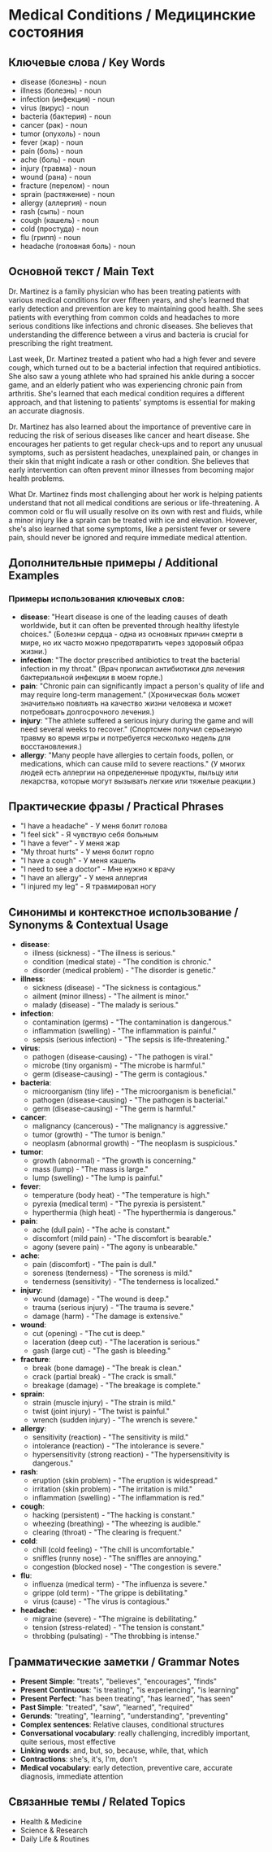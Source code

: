 # Medical Conditions / Медицинские состояния

## Ключевые слова / Key Words
- disease (болезнь) - noun
- illness (болезнь) - noun
- infection (инфекция) - noun
- virus (вирус) - noun
- bacteria (бактерия) - noun
- cancer (рак) - noun
- tumor (опухоль) - noun
- fever (жар) - noun
- pain (боль) - noun
- ache (боль) - noun
- injury (травма) - noun
- wound (рана) - noun
- fracture (перелом) - noun
- sprain (растяжение) - noun
- allergy (аллергия) - noun
- rash (сыпь) - noun
- cough (кашель) - noun
- cold (простуда) - noun
- flu (грипп) - noun
- headache (головная боль) - noun

## Основной текст / Main Text

Dr. Martinez is a family physician who has been treating patients with various medical conditions for over fifteen years, and she's learned that early detection and prevention are key to maintaining good health. She sees patients with everything from common colds and headaches to more serious conditions like infections and chronic diseases. She believes that understanding the difference between a virus and bacteria is crucial for prescribing the right treatment.

Last week, Dr. Martinez treated a patient who had a high fever and severe cough, which turned out to be a bacterial infection that required antibiotics. She also saw a young athlete who had sprained his ankle during a soccer game, and an elderly patient who was experiencing chronic pain from arthritis. She's learned that each medical condition requires a different approach, and that listening to patients' symptoms is essential for making an accurate diagnosis.

Dr. Martinez has also learned about the importance of preventive care in reducing the risk of serious diseases like cancer and heart disease. She encourages her patients to get regular check-ups and to report any unusual symptoms, such as persistent headaches, unexplained pain, or changes in their skin that might indicate a rash or other condition. She believes that early intervention can often prevent minor illnesses from becoming major health problems.

What Dr. Martinez finds most challenging about her work is helping patients understand that not all medical conditions are serious or life-threatening. A common cold or flu will usually resolve on its own with rest and fluids, while a minor injury like a sprain can be treated with ice and elevation. However, she's also learned that some symptoms, like a persistent fever or severe pain, should never be ignored and require immediate medical attention.

## Дополнительные примеры / Additional Examples

### Примеры использования ключевых слов:
- **disease**: "Heart disease is one of the leading causes of death worldwide, but it can often be prevented through healthy lifestyle choices." (Болезни сердца - одна из основных причин смерти в мире, но их часто можно предотвратить через здоровый образ жизни.)
- **infection**: "The doctor prescribed antibiotics to treat the bacterial infection in my throat." (Врач прописал антибиотики для лечения бактериальной инфекции в моем горле.)
- **pain**: "Chronic pain can significantly impact a person's quality of life and may require long-term management." (Хроническая боль может значительно повлиять на качество жизни человека и может потребовать долгосрочного лечения.)
- **injury**: "The athlete suffered a serious injury during the game and will need several weeks to recover." (Спортсмен получил серьезную травму во время игры и потребуется несколько недель для восстановления.)
- **allergy**: "Many people have allergies to certain foods, pollen, or medications, which can cause mild to severe reactions." (У многих людей есть аллергии на определенные продукты, пыльцу или лекарства, которые могут вызывать легкие или тяжелые реакции.)

## Практические фразы / Practical Phrases

- "I have a headache" - У меня болит голова
- "I feel sick" - Я чувствую себя больным
- "I have a fever" - У меня жар
- "My throat hurts" - У меня болит горло
- "I have a cough" - У меня кашель
- "I need to see a doctor" - Мне нужно к врачу
- "I have an allergy" - У меня аллергия
- "I injured my leg" - Я травмировал ногу

## Синонимы и контекстное использование / Synonyms & Contextual Usage

- **disease**: 
  - illness (sickness) - "The illness is serious."
  - condition (medical state) - "The condition is chronic."
  - disorder (medical problem) - "The disorder is genetic."
- **illness**: 
  - sickness (disease) - "The sickness is contagious."
  - ailment (minor illness) - "The ailment is minor."
  - malady (disease) - "The malady is serious."
- **infection**: 
  - contamination (germs) - "The contamination is dangerous."
  - inflammation (swelling) - "The inflammation is painful."
  - sepsis (serious infection) - "The sepsis is life-threatening."
- **virus**: 
  - pathogen (disease-causing) - "The pathogen is viral."
  - microbe (tiny organism) - "The microbe is harmful."
  - germ (disease-causing) - "The germ is contagious."
- **bacteria**: 
  - microorganism (tiny life) - "The microorganism is beneficial."
  - pathogen (disease-causing) - "The pathogen is bacterial."
  - germ (disease-causing) - "The germ is harmful."
- **cancer**: 
  - malignancy (cancerous) - "The malignancy is aggressive."
  - tumor (growth) - "The tumor is benign."
  - neoplasm (abnormal growth) - "The neoplasm is suspicious."
- **tumor**: 
  - growth (abnormal) - "The growth is concerning."
  - mass (lump) - "The mass is large."
  - lump (swelling) - "The lump is painful."
- **fever**: 
  - temperature (body heat) - "The temperature is high."
  - pyrexia (medical term) - "The pyrexia is persistent."
  - hyperthermia (high heat) - "The hyperthermia is dangerous."
- **pain**: 
  - ache (dull pain) - "The ache is constant."
  - discomfort (mild pain) - "The discomfort is bearable."
  - agony (severe pain) - "The agony is unbearable."
- **ache**: 
  - pain (discomfort) - "The pain is dull."
  - soreness (tenderness) - "The soreness is mild."
  - tenderness (sensitivity) - "The tenderness is localized."
- **injury**: 
  - wound (damage) - "The wound is deep."
  - trauma (serious injury) - "The trauma is severe."
  - damage (harm) - "The damage is extensive."
- **wound**: 
  - cut (opening) - "The cut is deep."
  - laceration (deep cut) - "The laceration is serious."
  - gash (large cut) - "The gash is bleeding."
- **fracture**: 
  - break (bone damage) - "The break is clean."
  - crack (partial break) - "The crack is small."
  - breakage (damage) - "The breakage is complete."
- **sprain**: 
  - strain (muscle injury) - "The strain is mild."
  - twist (joint injury) - "The twist is painful."
  - wrench (sudden injury) - "The wrench is severe."
- **allergy**: 
  - sensitivity (reaction) - "The sensitivity is mild."
  - intolerance (reaction) - "The intolerance is severe."
  - hypersensitivity (strong reaction) - "The hypersensitivity is dangerous."
- **rash**: 
  - eruption (skin problem) - "The eruption is widespread."
  - irritation (skin problem) - "The irritation is mild."
  - inflammation (swelling) - "The inflammation is red."
- **cough**: 
  - hacking (persistent) - "The hacking is constant."
  - wheezing (breathing) - "The wheezing is audible."
  - clearing (throat) - "The clearing is frequent."
- **cold**: 
  - chill (cold feeling) - "The chill is uncomfortable."
  - sniffles (runny nose) - "The sniffles are annoying."
  - congestion (blocked nose) - "The congestion is severe."
- **flu**: 
  - influenza (medical term) - "The influenza is severe."
  - grippe (old term) - "The grippe is debilitating."
  - virus (cause) - "The virus is contagious."
- **headache**: 
  - migraine (severe) - "The migraine is debilitating."
  - tension (stress-related) - "The tension is constant."
  - throbbing (pulsating) - "The throbbing is intense."

## Грамматические заметки / Grammar Notes

- **Present Simple**: "treats", "believes", "encourages", "finds"
- **Present Continuous**: "is treating", "is experiencing", "is learning"
- **Present Perfect**: "has been treating", "has learned", "has seen"
- **Past Simple**: "treated", "saw", "learned", "required"
- **Gerunds**: "treating", "learning", "understanding", "preventing"
- **Complex sentences**: Relative clauses, conditional structures
- **Conversational vocabulary**: really challenging, incredibly important, quite serious, most effective
- **Linking words**: and, but, so, because, while, that, which
- **Contractions**: she's, it's, I'm, don't
- **Medical vocabulary**: early detection, preventive care, accurate diagnosis, immediate attention

## Связанные темы / Related Topics

- Health & Medicine
- Science & Research
- Daily Life & Routines

